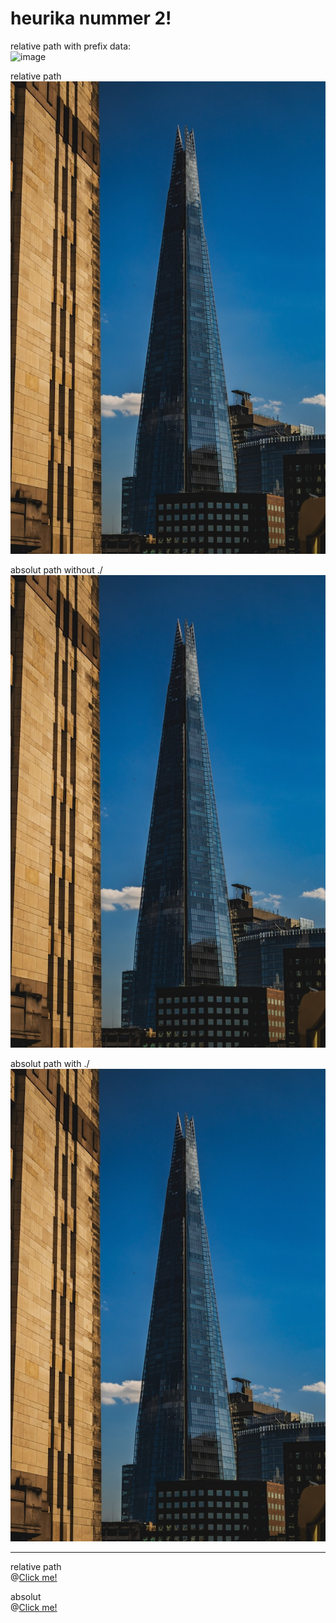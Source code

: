 # heurika nummer 2!

relative path with prefix data:    
![image](data:../building1.jpg)

relative path  
![image](../building1.jpg)

absolut path without ./  
![image](media/building1.jpg)

absolut path with ./  
![image](./media/building1.jpg)

---

relative path  
@[Click me!](./../../home.md)

absolut  
@[Click me!](home.md)

